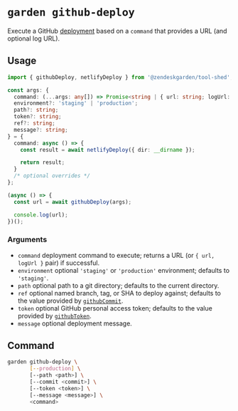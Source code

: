 # `garden github-deploy`

Execute a GitHub
[deployment](https://developer.github.com/v3/repos/deployments/) based on a
`command` that provides a URL (and optional log URL).

## Usage

```ts
import { githubDeploy, netlifyDeploy } from '@zendeskgarden/tool-shed';

const args: {
  command: (...args: any[]) => Promise<string | { url: string; logUrl: string }>;
  environment?: 'staging' | 'production';
  path?: string;
  token?: string;
  ref?: string;
  message?: string;
} = {
  command: async () => {
    const result = await netlifyDeploy({ dir: __dirname });

    return result;
  }
  /* optional overrides */
};

(async () => {
  const url = await githubDeploy(args);

  console.log(url);
})();
```

### Arguments

- `command` deployment command to execute; returns a URL (or `{ url, logUrl }` pair) if successful.
- `environment` optional `'staging'` or `'production'` environment; defaults
  to `'staging'`.
- `path` optional path to a git directory; defaults to the current directory.
- `ref` optional named branch, tag, or SHA to deploy against; defaults to the
  value provided by [`githubCommit`](../commit#readme).
- `token` optional GitHub personal access token; defaults to the value
  provided by [`githubToken`](../token#readme).
- `message` optional deployment message.

## Command

```sh
garden github-deploy \
       [--production] \
       [--path <path>] \
       [--commit <commit>] \
       [--token <token>] \
       [--message <message>] \
       <command>
```
